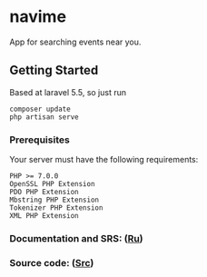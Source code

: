 # navime
App for searching events near you.
## Getting Started

Based at laravel 5.5, so just run
```
composer update
php artisan serve
```

### Prerequisites

Your server must have the following requirements:

```
PHP >= 7.0.0
OpenSSL PHP Extension
PDO PHP Extension
Mbstring PHP Extension
Tokenizer PHP Extension
XML PHP Extension

```

### Documentation and SRS:  ([Ru](https://github.com/beckon111/navime/tree/master/documents))
### Source code: ([Src](https://github.com/beckon111/navime/tree/master/src))
